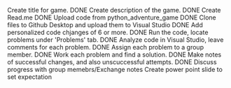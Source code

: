  Create title for game. DONE
 Create description of the game. DONE
 Create Read.me DONE
 Upload code from python_adventure_game DONE
 Clone files to Github Desktop and upload them to Visual Studio DONE
 Add personalized code chjanges of 6 or more. DONE
 Run the code, locate problems under 'Problems' tab. DONE
 Analyze code in Visual Studio, leave comments for each problem. DONE
 Assign each problem to a group member. DONE
 Work each problem and find a solution. DONE
 Make notes of successful changes, and also unscuccessful attempts. DONE
 Discuss progress with group memebrs/Exchange notes
 Create power point slide to set expectation 
